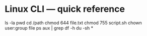 # Linux CLI — quick reference
ls -la
pwd
cd /path
chmod 644 file.txt
chmod 755 script.sh
chown user:group file
ps aux | grep <name>
df -h
du -sh *
